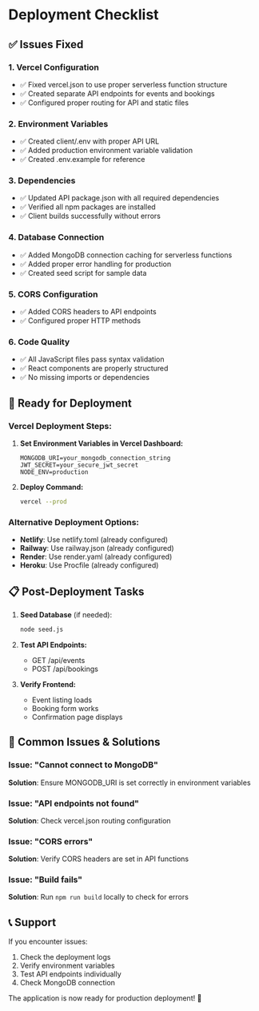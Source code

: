 # Deployment Checklist

## ✅ Issues Fixed

### 1. **Vercel Configuration**
- ✅ Fixed vercel.json to use proper serverless function structure
- ✅ Created separate API endpoints for events and bookings
- ✅ Configured proper routing for API and static files

### 2. **Environment Variables**
- ✅ Created client/.env with proper API URL
- ✅ Added production environment variable validation
- ✅ Created .env.example for reference

### 3. **Dependencies**
- ✅ Updated API package.json with all required dependencies
- ✅ Verified all npm packages are installed
- ✅ Client builds successfully without errors

### 4. **Database Connection**
- ✅ Added MongoDB connection caching for serverless functions
- ✅ Added proper error handling for production
- ✅ Created seed script for sample data

### 5. **CORS Configuration**
- ✅ Added CORS headers to API endpoints
- ✅ Configured proper HTTP methods

### 6. **Code Quality**
- ✅ All JavaScript files pass syntax validation
- ✅ React components are properly structured
- ✅ No missing imports or dependencies

## 🚀 Ready for Deployment

### Vercel Deployment Steps:

1. **Set Environment Variables in Vercel Dashboard:**
   ```
   MONGODB_URI=your_mongodb_connection_string
   JWT_SECRET=your_secure_jwt_secret
   NODE_ENV=production
   ```

2. **Deploy Command:**
   ```bash
   vercel --prod
   ```

### Alternative Deployment Options:

- **Netlify**: Use netlify.toml (already configured)
- **Railway**: Use railway.json (already configured)  
- **Render**: Use render.yaml (already configured)
- **Heroku**: Use Procfile (already configured)

## 📋 Post-Deployment Tasks

1. **Seed Database** (if needed):
   ```bash
   node seed.js
   ```

2. **Test API Endpoints:**
   - GET /api/events
   - POST /api/bookings

3. **Verify Frontend:**
   - Event listing loads
   - Booking form works
   - Confirmation page displays

## 🔧 Common Issues & Solutions

### Issue: "Cannot connect to MongoDB"
**Solution**: Ensure MONGODB_URI is set correctly in environment variables

### Issue: "API endpoints not found"
**Solution**: Check vercel.json routing configuration

### Issue: "CORS errors"
**Solution**: Verify CORS headers are set in API functions

### Issue: "Build fails"
**Solution**: Run `npm run build` locally to check for errors

## 📞 Support

If you encounter issues:
1. Check the deployment logs
2. Verify environment variables
3. Test API endpoints individually
4. Check MongoDB connection

The application is now ready for production deployment! 🎉